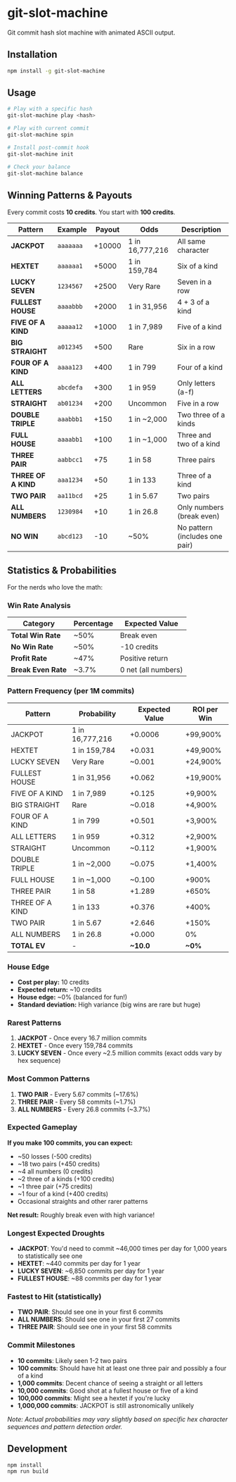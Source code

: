 # git-slot-machine

Git commit hash slot machine with animated ASCII output.

## Installation

```bash
npm install -g git-slot-machine
```

## Usage

```bash
# Play with a specific hash
git-slot-machine play <hash>

# Play with current commit
git-slot-machine spin

# Install post-commit hook
git-slot-machine init

# Check your balance
git-slot-machine balance
```

## Winning Patterns & Payouts

Every commit costs **10 credits**. You start with **100 credits**.

| Pattern | Example | Payout | Odds | Description |
|---------|---------|--------|------|-------------|
| **JACKPOT** | `aaaaaaa` | +10000 | 1 in 16,777,216 | All same character |
| **HEXTET** | `aaaaaa1` | +5000 | 1 in 159,784 | Six of a kind |
| **LUCKY SEVEN** | `1234567` | +2500 | Very Rare | Seven in a row |
| **FULLEST HOUSE** | `aaaabbb` | +2000 | 1 in 31,956 | 4 + 3 of a kind |
| **FIVE OF A KIND** | `aaaaa12` | +1000 | 1 in 7,989 | Five of a kind |
| **BIG STRAIGHT** | `a012345` | +500 | Rare | Six in a row |
| **FOUR OF A KIND** | `aaaa123` | +400 | 1 in 799 | Four of a kind |
| **ALL LETTERS** | `abcdefa` | +300 | 1 in 959 | Only letters (a-f) |
| **STRAIGHT** | `ab01234` | +200 | Uncommon | Five in a row |
| **DOUBLE TRIPLE** | `aaabbb1` | +150 | 1 in ~2,000 | Two three of a kinds |
| **FULL HOUSE** | `aaaabb1` | +100 | 1 in ~1,000 | Three and two of a kind |
| **THREE PAIR** | `aabbcc1` | +75 | 1 in 58 | Three pairs |
| **THREE OF A KIND** | `aaa1234` | +50 | 1 in 133 | Three of a kind |
| **TWO PAIR** | `aa11bcd` | +25 | 1 in 5.67 | Two pairs |
| **ALL NUMBERS** | `1230984` | +10 | 1 in 26.8 | Only numbers (break even) |
| **NO WIN** | `abcd123` | -10 | ~50% | No pattern (includes one pair) |

## Statistics & Probabilities

For the nerds who love the math:

### Win Rate Analysis

| Category | Percentage | Expected Value |
|----------|------------|----------------|
| **Total Win Rate** | ~50% | Break even |
| **No Win Rate** | ~50% | -10 credits |
| **Profit Rate** | ~47% | Positive return |
| **Break Even Rate** | ~3.7% | 0 net (all numbers) |

### Pattern Frequency (per 1M commits)

| Pattern | Probability | Expected Value | ROI per Win |
|---------|-------------|----------------|-------------|
| JACKPOT | 1 in 16,777,216 | +0.0006 | +99,900% |
| HEXTET | 1 in 159,784 | +0.031 | +49,900% |
| LUCKY SEVEN | Very Rare | ~0.001 | +24,900% |
| FULLEST HOUSE | 1 in 31,956 | +0.062 | +19,900% |
| FIVE OF A KIND | 1 in 7,989 | +0.125 | +9,900% |
| BIG STRAIGHT | Rare | ~0.018 | +4,900% |
| FOUR OF A KIND | 1 in 799 | +0.501 | +3,900% |
| ALL LETTERS | 1 in 959 | +0.312 | +2,900% |
| STRAIGHT | Uncommon | ~0.112 | +1,900% |
| DOUBLE TRIPLE | 1 in ~2,000 | ~0.075 | +1,400% |
| FULL HOUSE | 1 in ~1,000 | ~0.100 | +900% |
| THREE PAIR | 1 in 58 | +1.289 | +650% |
| THREE OF A KIND | 1 in 133 | +0.376 | +400% |
| TWO PAIR | 1 in 5.67 | +2.646 | +150% |
| ALL NUMBERS | 1 in 26.8 | +0.000 | 0% |
| **TOTAL EV** | - | **~10.0** | **~0%** |

### House Edge

- **Cost per play:** 10 credits
- **Expected return:** ~10 credits
- **House edge:** ~0% (balanced for fun!)
- **Standard deviation:** High variance (big wins are rare but huge)

### Rarest Patterns

1. **JACKPOT** - Once every 16.7 million commits
2. **HEXTET** - Once every 159,784 commits
3. **LUCKY SEVEN** - Once every ~2.5 million commits (exact odds vary by hex sequence)

### Most Common Patterns

1. **TWO PAIR** - Every 5.67 commits (~17.6%)
2. **THREE PAIR** - Every 58 commits (~1.7%)
3. **ALL NUMBERS** - Every 26.8 commits (~3.7%)

### Expected Gameplay

**If you make 100 commits, you can expect:**
- ~50 losses (-500 credits)
- ~18 two pairs (+450 credits)
- ~4 all numbers (0 credits)
- ~2 three of a kinds (+100 credits)
- ~1 three pair (+75 credits)
- ~1 four of a kind (+400 credits)
- Occasional straights and other rarer patterns

**Net result:** Roughly break even with high variance!

### Longest Expected Droughts

- **JACKPOT**: You'd need to commit ~46,000 times per day for 1,000 years to statistically see one
- **HEXTET**: ~440 commits per day for 1 year
- **LUCKY SEVEN**: ~6,850 commits per day for 1 year
- **FULLEST HOUSE**: ~88 commits per day for 1 year

### Fastest to Hit (statistically)

- **TWO PAIR**: Should see one in your first 6 commits
- **ALL NUMBERS**: Should see one in your first 27 commits
- **THREE PAIR**: Should see one in your first 58 commits

### Commit Milestones

- **10 commits**: Likely seen 1-2 two pairs
- **100 commits**: Should have hit at least one three pair and possibly a four of a kind
- **1,000 commits**: Decent chance of seeing a straight or all letters
- **10,000 commits**: Good shot at a fullest house or five of a kind
- **100,000 commits**: Might see a hextet if you're lucky
- **1,000,000 commits**: JACKPOT is still astronomically unlikely

*Note: Actual probabilities may vary slightly based on specific hex character sequences and pattern detection order.*

## Development

```bash
npm install
npm run build
```
